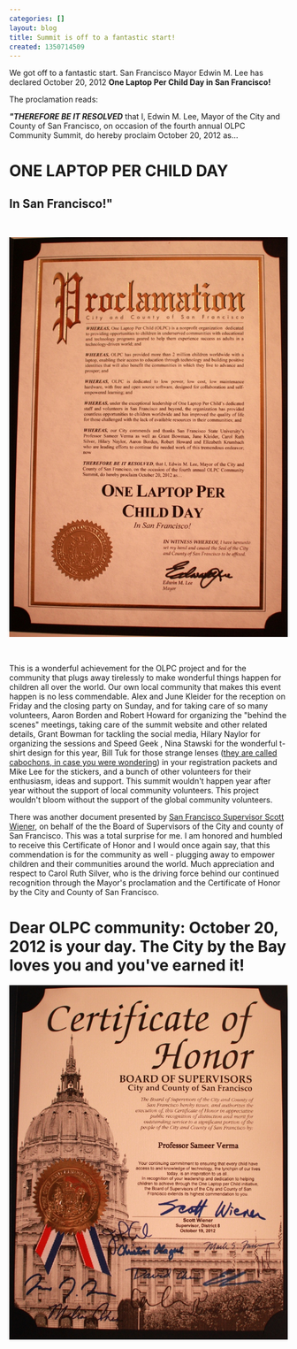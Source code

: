 ```yaml
---
categories: []
layout: blog
title: Summit is off to a fantastic start!
created: 1350714509
---
```

<p>We got off to a fantastic start. San Francisco Mayor Edwin M. Lee has declared October 20, 2012 <strong>One Laptop Per Child Day in San Francisco!</strong></p>
<p>The proclamation reads:</p>
<p><strong><em>&quot;THEREFORE BE IT RESOLVED</em></strong> that I, Edwin M. Lee, Mayor of the City and County of San Francisco, on occasion of the fourth annual OLPC Community Summit, do hereby proclaim October 20, 2012 as...</p>
<h1 class="rtecenter">
	<strong>ONE LAPTOP PER CHILD DAY</strong></h1>
<h2 class="rtecenter">
	In San Francisco!&quot;</h2>
<p>&nbsp;</p>
<p class="rtecenter"><img alt="" src="/sites/default/files/u8/olpc-day-2012_0.jpg" /></p>
<p class="rtecenter">&nbsp;</p>
<p>This is a wonderful achievement for the OLPC project and for the community that plugs away tirelessly to make wonderful things happen for children all over the world. Our own local community that makes this event happen is no less commendable. Alex and June Kleider for the reception on Friday and the closing party on Sunday, and for taking care of so many volunteers, Aaron Borden and Robert Howard for organizing the &quot;behind the scenes&quot; meetings, taking care of the summit website and other related details, Grant Bowman for tackling the social media, Hilary Naylor for organizing the sessions and Speed Geek , Nina Stawski for the wonderful t-shirt design for this year, Bill Tuk for those strange lenses (<a href="http://www.olpcsf.org/node/54" target="_blank">they are called cabochons, in case you were wondering</a>) in your registration packets and Mike Lee for the stickers, and a bunch of other volunteers for their enthusiasm, ideas and support. This summit wouldn&#39;t happen year after year without the support of local community volunteers. This project wouldn&#39;t bloom without the support of the global community volunteers.</p>
<p>There was another document presented by <a href="https://en.wikipedia.org/wiki/Scott_Wiener" target="_blank">San Francisco Supervisor Scott Wiener</a>, on behalf of the the Board of Supervisors of the City and county of San Francisco. This was a total surprise for me. I am honored and humbled to receive this Certificate of Honor and I would once again say, that this commendation is for the community as well - plugging away to empower children and their communities around the world. Much appreciation and respect to Carol Ruth Silver, who is the driving force behind our continued recognition through the Mayor&#39;s proclamation and the Certificate of Honor by the City and County of San Francisco.</p>
<h1>
	Dear OLPC community: October 20, 2012 is your day. The City by the Bay loves you and you&#39;ve earned it!</h1>
<p class="rtecenter"><img alt="" src="/sites/default/files/u8/IMG_2643.JPG" /></p>
